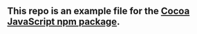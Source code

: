 ## This repo is an example file for the [Cocoa JavaScript npm package](https://github.com/FiddlersCode/cocoa-javascript).
